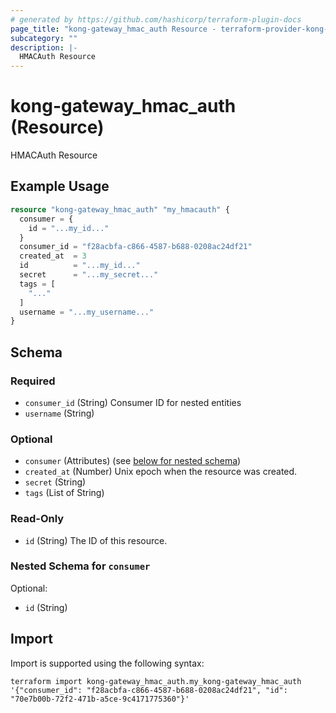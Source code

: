 ```yaml
---
# generated by https://github.com/hashicorp/terraform-plugin-docs
page_title: "kong-gateway_hmac_auth Resource - terraform-provider-kong-gateway"
subcategory: ""
description: |-
  HMACAuth Resource
---
```


# kong-gateway_hmac_auth (Resource)

HMACAuth Resource

## Example Usage

```terraform
resource "kong-gateway_hmac_auth" "my_hmacauth" {
  consumer = {
    id = "...my_id..."
  }
  consumer_id = "f28acbfa-c866-4587-b688-0208ac24df21"
  created_at  = 3
  id          = "...my_id..."
  secret      = "...my_secret..."
  tags = [
    "..."
  ]
  username = "...my_username..."
}
```

<!-- schema generated by tfplugindocs -->
## Schema

### Required

- `consumer_id` (String) Consumer ID for nested entities
- `username` (String)

### Optional

- `consumer` (Attributes) (see [below for nested schema](#nestedatt--consumer))
- `created_at` (Number) Unix epoch when the resource was created.
- `secret` (String)
- `tags` (List of String)

### Read-Only

- `id` (String) The ID of this resource.

<a id="nestedatt--consumer"></a>
### Nested Schema for `consumer`

Optional:

- `id` (String)

## Import

Import is supported using the following syntax:

```shell
terraform import kong-gateway_hmac_auth.my_kong-gateway_hmac_auth '{"consumer_id": "f28acbfa-c866-4587-b688-0208ac24df21", "id": "70e7b00b-72f2-471b-a5ce-9c4171775360"}'
```
